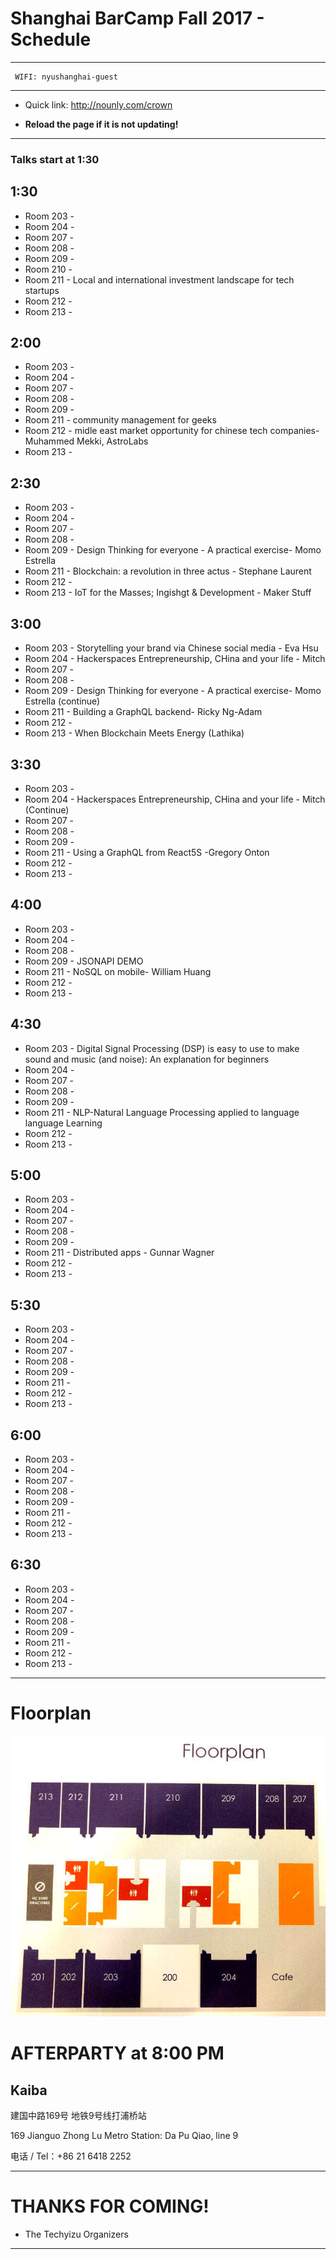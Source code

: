 # Shanghai BarCamp Fall 2017 - Schedule

--------------------------------
```
 WIFI: nyushanghai-guest
```
--------------------------------

* Quick link:  http://nounly.com/crown

* **Reload the page if it is not updating!**
--------------------------------

### Talks start at 1:30


## 1:30 

* Room 203 -  
* Room 204 - 
* Room 207 - 
* Room 208 - 
* Room 209 - 
* Room 210 - 
* Room 211 - Local and international investment landscape for tech startups
* Room 212 - 
* Room 213 - 

## 2:00 

* Room 203 - 
* Room 204 - 
* Room 207 - 
* Room 208 - 
* Room 209 - 
* Room 211 - community management for geeks
* Room 212 - midle east market opportunity for chinese tech companies- Muhammed Mekki, AstroLabs
* Room 213 - 

## 2:30 

* Room 203 - 
* Room 204 - 
* Room 207 - 
* Room 208 - 
* Room 209 - Design Thinking for everyone - A practical exercise- Momo Estrella
* Room 211 - Blockchain: a revolution in three actus - Stephane Laurent
* Room 212 - 
* Room 213 - IoT for the Masses; Ingishgt & Development - Maker Stuff

## 3:00 

* Room 203 - Storytelling your brand via Chinese social media - Eva Hsu
* Room 204 - Hackerspaces Entrepreneurship, CHina and your life - Mitch
* Room 207 - 
* Room 208 - 
* Room 209 -  Design Thinking for everyone - A practical exercise- Momo Estrella (continue)
* Room 211 -  Building a GraphQL backend- Ricky Ng-Adam
* Room 212 - 
* Room 213 -  When Blockchain Meets Energy (Lathika)

## 3:30 

* Room 203 - 
* Room 204 - Hackerspaces Entrepreneurship, CHina and your life - Mitch (Continue)
* Room 207 - 
* Room 208 - 
* Room 209 - 
* Room 211 - Using a GraphQL from React5S -Gregory Onton
* Room 212 - 
* Room 213 - 

## 4:00 

* Room 203 - 
* Room 204 - 
* Room 208 - 
* Room 209 - JSONAPI DEMO
* Room 211 - NoSQL on mobile- William Huang
* Room 212 - 
* Room 213 - 

## 4:30 

* Room 203 - Digital Signal Processing (DSP) is easy to use to make sound and music (and noise): An explanation for beginners
* Room 204 - 
* Room 207 - 
* Room 208 - 
* Room 209 - 
* Room 211 - NLP-Natural Language Processing applied to language language Learning
* Room 212 - 
* Room 213 - 

## 5:00 

* Room 203 -
* Room 204 - 
* Room 207 - 
* Room 208 - 
* Room 209 - 
* Room 211 - Distributed apps - Gunnar Wagner
* Room 212 - 
* Room 213 - 


## 5:30 

* Room 203 - 
* Room 204 - 
* Room 207 - 
* Room 208 - 
* Room 209 - 
* Room 211 - 
* Room 212 - 
* Room 213 - 

## 6:00 

* Room 203 - 
* Room 204 - 
* Room 207 - 
* Room 208 - 
* Room 209 - 
* Room 211 - 
* Room 212 - 
* Room 213 - 



## 6:30 

* Room 203 - 
* Room 204 - 
* Room 207 - 
* Room 208 - 
* Room 209 -  
* Room 211 - 
* Room 212 - 
* Room 213 - 




--------------------------------
# Floorplan

![NYUFloorplan](/pages/images/NYU_Floorplan_Barcamp_201611_600b.jpg)


# AFTERPARTY at 8:00 PM

## Kaiba 

建国中路169号
地铁9号线打浦桥站

169 Jianguo Zhong Lu
Metro Station: Da Pu Qiao, line 9

电话 / Tel：+86 21 6418 2252

--------------------------------

# THANKS FOR COMING!

- The Techyizu Organizers

--------------------------------



